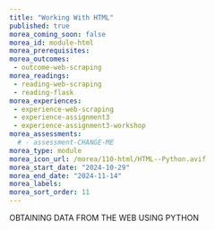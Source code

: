 ```yaml
---
title: "Working With HTML"
published: true
morea_coming_soon: false
morea_id: module-html
morea_prerequisites:
morea_outcomes:
 - outcome-web-scraping
morea_readings:
 - reading-web-scraping
 - reading-flask
morea_experiences:
 - experience-web-scraping
 - experience-assignment3
 - experience-assignment3-workshop
morea_assessments:
  # - assessment-CHANGE-ME
morea_type: module
morea_icon_url: /morea/110-html/HTML--Python.avif
morea_start_date: "2024-10-29"
morea_end_date: "2024-11-14"
morea_labels:
morea_sort_order: 11
---
```


OBTAINING DATA FROM THE WEB USING PYTHON
